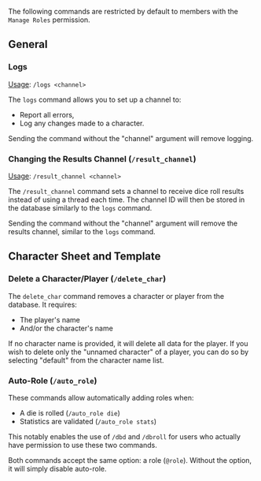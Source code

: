 The following commands are restricted by default to members with the `Manage Roles` permission.

## General
### Logs

<u>Usage</u>: `/logs <channel>`

The `logs` command allows you to set up a channel to:
- Report all errors,
- Log any changes made to a character.

Sending the command without the "channel" argument will remove logging.

### Changing the Results Channel (`/result_channel`)

<u>Usage</u>: `/result_channel <channel>`

The `/result_channel` command sets a channel to receive dice roll results instead of using a thread each time. The channel ID will then be stored in the database similarly to the `logs` command.

Sending the command without the "channel" argument will remove the results channel, similar to the `logs` command.

## Character Sheet and Template

### Delete a Character/Player (`/delete_char`)
The `delete_char` command removes a character or player from the database. It requires:
- The player's name
- And/or the character's name

If no character name is provided, it will delete all data for the player. If you wish to delete only the "unnamed character" of a player, you can do so by selecting "default" from the character name list.

### Auto-Role (`/auto_role`)
These commands allow automatically adding roles when:
- A die is rolled (`/auto_role die`)
- Statistics are validated (`/auto_role stats`)

This notably enables the use of `/dbd` and `/dbroll` for users who actually have permission to use these two commands.

Both commands accept the same option: a role (`@role`). Without the option, it will simply disable auto-role.